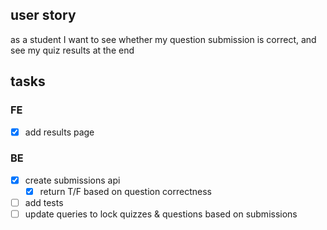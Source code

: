 ## user story

as a student I want to see whether my question submission is correct, and see my quiz results at the end

## tasks

### FE

- [x] add results page

### BE

- [x] create submissions api
  - [x] return T/F based on question correctness
- [ ] add tests
- [ ] update queries to lock quizzes & questions based on submissions

